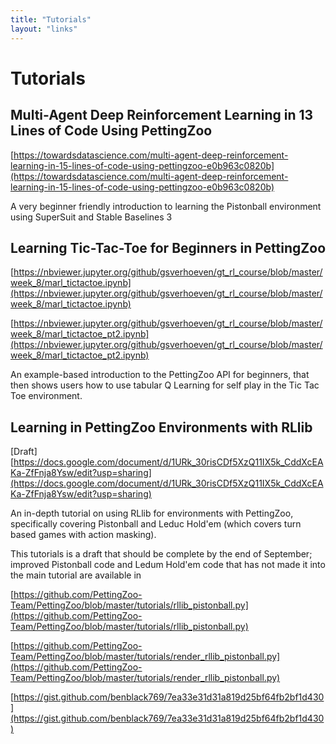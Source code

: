 ```yaml
---
title: "Tutorials"
layout: "links"
---
```


# Tutorials

##  Multi-Agent Deep Reinforcement Learning in 13 Lines of Code Using PettingZoo
[https://towardsdatascience.com/multi-agent-deep-reinforcement-learning-in-15-lines-of-code-using-pettingzoo-e0b963c0820b](https://towardsdatascience.com/multi-agent-deep-reinforcement-learning-in-15-lines-of-code-using-pettingzoo-e0b963c0820b)

A very beginner friendly introduction to learning the Pistonball environment using SuperSuit and Stable Baselines 3

## Learning Tic-Tac-Toe for Beginners in PettingZoo
[https://nbviewer.jupyter.org/github/gsverhoeven/gt_rl_course/blob/master/week_8/marl_tictactoe.ipynb](https://nbviewer.jupyter.org/github/gsverhoeven/gt_rl_course/blob/master/week_8/marl_tictactoe.ipynb)

[https://nbviewer.jupyter.org/github/gsverhoeven/gt_rl_course/blob/master/week_8/marl_tictactoe_pt2.ipynb](https://nbviewer.jupyter.org/github/gsverhoeven/gt_rl_course/blob/master/week_8/marl_tictactoe_pt2.ipynb)

An example-based introduction to the PettingZoo API for beginners, that then shows users how to use tabular Q Learning for self play in the Tic Tac Toe environment.

## Learning in PettingZoo Environments with RLlib
[Draft] [https://docs.google.com/document/d/1URk_30risCDf5XzQ11IX5k_CddXcEAKa-ZfFnja8Ysw/edit?usp=sharing](https://docs.google.com/document/d/1URk_30risCDf5XzQ11IX5k_CddXcEAKa-ZfFnja8Ysw/edit?usp=sharing)

An in-depth tutorial on using RLlib for environments with PettingZoo, specifically covering Pistonball and Leduc Hold'em (which covers turn based games with action masking).

This tutorials is a draft that should be complete by the end of September; improved Pistonball code and Ledum Hold'em code that has not made it into the main tutorial are available in

[https://github.com/PettingZoo-Team/PettingZoo/blob/master/tutorials/rllib_pistonball.py](https://github.com/PettingZoo-Team/PettingZoo/blob/master/tutorials/rllib_pistonball.py)

[https://github.com/PettingZoo-Team/PettingZoo/blob/master/tutorials/render_rllib_pistonball.py](https://github.com/PettingZoo-Team/PettingZoo/blob/master/tutorials/render_rllib_pistonball.py)

[https://gist.github.com/benblack769/7ea33e31d31a819d25bf64fb2bf1d430](https://gist.github.com/benblack769/7ea33e31d31a819d25bf64fb2bf1d430)
